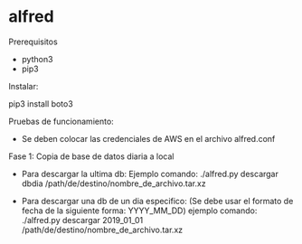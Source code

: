 # alfred
Prerequisitos
- python3
- pip3

Instalar:

pip3 install boto3


Pruebas de funcionamiento:
- Se deben colocar las credenciales de AWS en el archivo alfred.conf

Fase 1: Copia de base de datos diaria a local

- Para descargar la ultima db:
Ejemplo comando: ./alfred.py descargar dbdia /path/de/destino/nombre_de_archivo.tar.xz

- Para descargar una db de un dia especifico: (Se debe usar el formato de fecha de la siguiente forma: YYYY_MM_DD)
ejemplo comando: ./alfred.py descargar 2019_01_01 /path/de/destino/nombre_de_archivo.tar.xz
